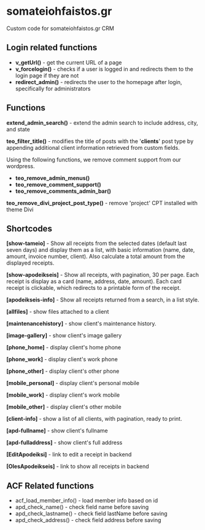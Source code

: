 # somateiohfaistos.gr
Custom code for somateiohfaistos.gr CRM

## Login related functions

- **v_getUrl()** - get the current URL of a page
- **v_forcelogin()** - checks if a user is logged in and redirects them to the login page if they are not
- **redirect_admin()** - redirects the user to the homepage after login, specifically for administrators
  
## Functions

**extend_admin_search()** - extend the admin search to include address, city, and state

**teo_filter_title()** - modifies the title of posts with the '**clients**' post type by appending additional client information retrieved from custom fields.

Using the following functions, we remove comment support from our wordpress.

- **teo_remove_admin_menus()**
- **teo_remove_comment_support()**
- **teo_remove_comments_admin_bar()**

**teo_remove_divi_project_post_type()** - remove 'project' CPT installed with theme Divi 

## Shortcodes

**[show-tameio]** - Show all receipts from the selected dates (default last seven days) and display them as a list, with basic information (name, date, amount, invoice number, client). Also calculate a total amount from the displayed receipts.

**[show-apodeikseis]** -  Show all receipts, with pagination, 30 per page. Each receipt is display as a card (name, address, date, amount). Each card receipt is clickable, which redirects to a printable form of the receipt.

**[apodeikseis-info]** - Show all receipts returned from a search, in a list style.

**[allfiles]** - show files attached to a client

**[maintenancehistory]** - show client's maintenance history.

**[image-gallery]** - show client's image gallery

**[phone_home]** - display client's home phone

**[phone_work]** - display client's work phone

**[phone_other]** - display client's other phone

**[mobile_personal]** - display client's personal mobile

**[mobile_work]** - display client's work mobile

**[mobile_other]** - display client's other mobile

**[client-info]** - show a list of all clients, with pagination, ready to print.

**[apd-fullname]** - show client's fullname

**[apd-fulladdress]** - show client's full address

**[EditApodeiksi]** - link to edit a receipt in backend

**[OlesApodeikseis]** - link to show all receipts in backend

## ACF Related functions
- acf_load_member_info() - load member info based on id  
- apd_check_name() - check field name before saving
- apd_check_lastname() - check field lastName before saving
- apd_check_address() - check field address before saving
